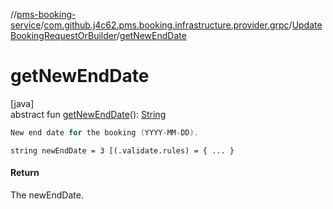 //[pms-booking-service](../../../index.md)/[com.github.j4c62.pms.booking.infrastructure.provider.grpc](../index.md)/[UpdateBookingRequestOrBuilder](index.md)/[getNewEndDate](get-new-end-date.md)

# getNewEndDate

[java]\
abstract fun [getNewEndDate](get-new-end-date.md)(): [String](https://docs.oracle.com/en/java/javase/23/docs/api/java.base/java/lang/String.html)

```kotlin
New end date for the booking (YYYY-MM-DD).

```

`string newEndDate = 3 [(.validate.rules) = { ... }`

#### Return

The newEndDate.